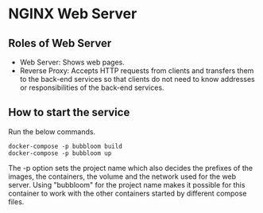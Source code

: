 # NGINX Web Server

## Roles of Web Server
- Web Server: Shows web pages.
- Reverse Proxy: Accepts HTTP requests from clients and transfers them to the back-end services
so that clients do not need to know addresses or responsibilities of the back-end services.

## How to start the service
Run the below commands. 
```
docker-compose -p bubbloom build
docker-compose -p bubbloom up
```
The -p option sets the project name which also decides the prefixes of 
the images, the containers, the volume and the network used for the web server.
Using "bubbloom" for the project name makes it possible
for this container to work with the other containers started by different compose files.
